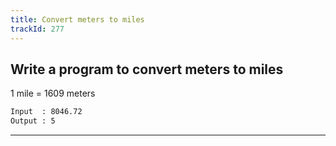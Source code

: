 ```yaml
---
title: Convert meters to miles
trackId: 277
---
```


## Write a program to convert meters to miles

1 mile = 1609 meters

```txt
Input  : 8046.72
Output : 5
```

---
